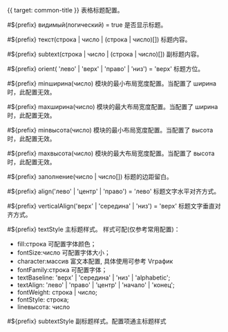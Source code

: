 {{ target: common-title }}
表格标题配置。

#${prefix} видимый(логический) = true
是否显示标题。

#${prefix} текст(строка | число | (строка | число)[])
标题内容。

#${prefix} subtext(строка | число | (строка | число)[])
副标题内容。

#${prefix} orient( 'лево' | 'верх' | 'право' | 'низ') = 'верх'
标题方位。

#${prefix} minширина(число)
模块的最小布局宽度配置。当配置了 ширина 时，此配置无效。

#${prefix} maxширина(число)
模块的最大布局宽度配置。当配置了 ширина 时，此配置无效。

#${prefix} minвысота(число)
模块的最小布局宽度配置。当配置了 высота 时，此配置无效。

#${prefix} maxвысота(число)
模块的最大布局宽度配置。当配置了 высота 时，此配置无效。

#${prefix} заполнение(число | число[])
标题的边距留白。

#${prefix} align('лево' | 'центр' | 'право') = 'лево'
标题文字水平对齐方式。

#${prefix} verticalAlign('верх' | 'середина' | 'низ') = 'верх'
标题文字垂直对齐方式。

#${prefix} textStyle
主标题样式。
样式可配(仅参考常用配置)：

- fill:строка 可配置字体颜色；
- fontSize:число 可配置字体大小；
- character:массив 富文本配置, 具体使用可参考 Vграфик
- fontFamily:строка 可配置字体；
- textBaseline: 'верх' | 'середина' | 'низ' | 'alphabetic';
- textAlign: 'лево' | 'право' | 'центр' | 'начало' | 'конец';
- fontWeight: строка | число;
- fontStyle: строка;
- lineвысота: число

#${prefix} subtextStyle
副标题样式。配置项通主标题样式
